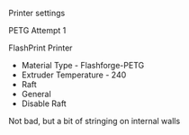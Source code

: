 Printer settings

PETG Attempt 1

FlashPrint
Printer
 - Material Type - Flashforge-PETG
 - Extruder Temperature - 240
- Raft
 - General 
  - Disable Raft

Not bad, but a bit of stringing on internal walls

